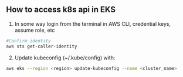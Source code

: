 ## How to access k8s api in EKS

1. In some way login from the terminal in AWS CLI, credential keys, assume role, etc

```bash
#Confirm identity
aws sts get-caller-identity
```

2. Update kubeconfig (~/.kube/config) with:

```bash
aws eks --region <region> update-kubeconfig --name <cluster_name>
```
